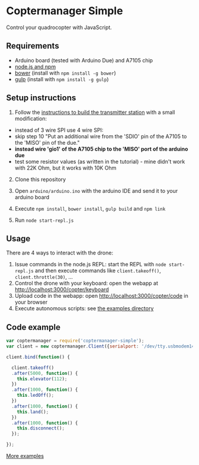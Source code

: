# Coptermanager Simple

Control your quadrocopter with JavaScript.

## Requirements

* Arduino board (tested with Arduino Due) and A7105 chip
* [node.js and npm](http://nodejs.org)
* [bower](http://bower.io) (install with `npm install -g bower`)
* [gulp](http://gulpjs.com) (install with `npm install -g gulp`)

## Setup instructions

1. Follow the [instructions to build the transmitter station](http://www.instructables.com/id/Easy-Android-controllable-PC-Interfaceable-Relati/step5/Building-the-Arduino-driven-radio/) with a small modification:
  * instead of 3 wire SPI use 4 wire SPI:
  * skip step 10 "Put an additional wire from the 'SDIO' pin of the A7105 to the 'MISO' pin of the due."
  * **instead wire 'gio1' of the A7105 chip to the 'MISO' port of the arduino due**
  * test some resistor values (as written in the tutorial) - mine didn't work with 22K Ohm, but it works with 10K Ohm

2. Clone this repository

3. Open `arduino/arduino.ino` with the arduino IDE and send it to your arduino board

4. Execute `npm install`, `bower install`, `gulp build` and `npm link`

5. Run `node start-repl.js`

## Usage

There are 4 ways to interact with the drone:

1. Issue commands in the node.js REPL: start the REPL with `node start-repl.js` and then execute commands like `client.takeoff()`, `client.throttle(30)`, ...
2. Control the drone with your keyboard: open the webapp at [http://localhost:3000/copter/keyboard](http://localhost:3000/copter/keyboard)
3. Upload code in the webapp: open [http://localhost:3000/copter/code](http://localhost:3000/copter/code) in your browser
4. Execute autonomous scripts: see [the examples directory](https://github.com/andihit/coptermanager-simple/tree/master/examples)

## Code example

```js
var coptermanager = require('coptermanager-simple');
var client = new coptermanager.Client({serialport: '/dev/tty.usbmodem1411'});

client.bind(function() {

  client.takeoff()
  .after(5000, function() {
    this.elevator(112);
  })
  .after(1000, function() {
    this.ledOff();
  })
  .after(1000, function() {
    this.land();
  })
  .after(1000, function() {
    this.disconnect();
  });

});
```

[More examples](https://github.com/andihit/coptermanager-simple/tree/master/examples)
